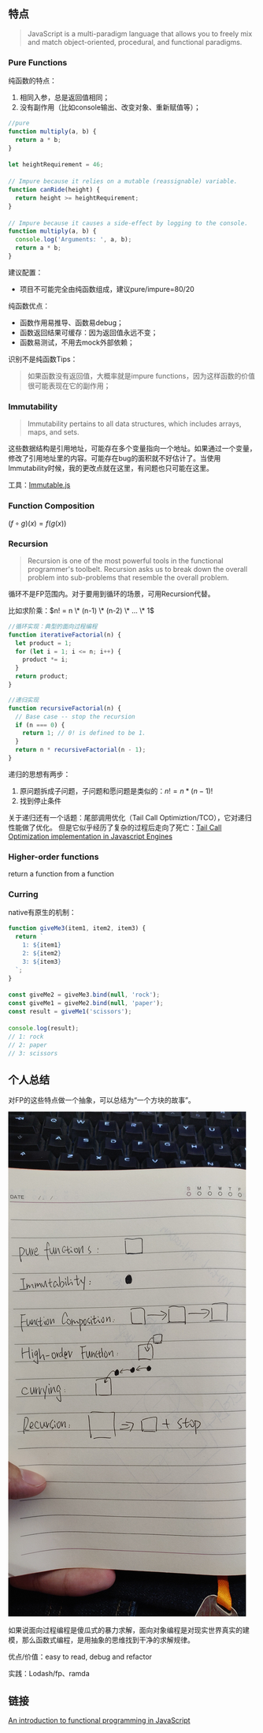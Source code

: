 

## 特点

> JavaScript is a multi-paradigm language that allows you to freely mix  and match object-oriented, procedural, and functional paradigms. 



### Pure Functions

纯函数的特点：

1. 相同入参，总是返回值相同；
2. 没有副作用（比如console输出、改变对象、重新赋值等）；

```javascript
//pure
function multiply(a, b) {
  return a * b;
}

let heightRequirement = 46;

// Impure because it relies on a mutable (reassignable) variable.
function canRide(height) {
  return height >= heightRequirement;
}

// Impure because it causes a side-effect by logging to the console.
function multiply(a, b) {
  console.log('Arguments: ', a, b);
  return a * b;
}
```



建议配置：

- 项目不可能完全由纯函数组成，建议pure/impure=80/20



纯函数优点：

- 函数作用易推导、函数易debug；
- 函数返回结果可缓存：因为返回值永远不变；
- 函数易测试，不用去mock外部依赖；



识别不是纯函数Tips：

> 如果函数没有返回值，大概率就是impure functions，因为这样函数的价值很可能表现在它的副作用；



### Immutability

> Immutability pertains to all data structures, which includes arrays, maps, and sets. 

这些数据结构是引用地址，可能存在多个变量指向一个地址。如果通过一个变量，修改了引用地址里的内容。可能存在bug的面积就不好估计了。当使用Immutability时候，我的更改点就在这里，有问题也只可能在这里。



工具：[Immutable.js](https://immutable-js.github.io/immutable-js/)



### Function Composition

$(f ∘ g)(x) = f(g(x))$ 



### Recursion

> Recursion is one of the most powerful tools in the functional  programmer's toolbelt. Recursion asks us to break down the overall  problem into sub-problems that resemble the overall problem.



循环不是FP范围内。对于要用到循环的场景，可用Recursion代替。

比如求阶乘：$n! = n \* (n-1) \* (n-2) \* ... \* 1$

```javascript
//循环实现：典型的面向过程编程
function iterativeFactorial(n) {
  let product = 1;
  for (let i = 1; i <= n; i++) {
    product *= i;
  }
  return product;
}
```

```javascript
//递归实现
function recursiveFactorial(n) {
  // Base case -- stop the recursion
  if (n === 0) {
    return 1; // 0! is defined to be 1.
  }
  return n * recursiveFactorial(n - 1);
}
```



递归的思想有两步：

1. 原问题拆成子问题，子问题和愿问题是类似的：$n! = n * (n-1)!$
2. 找到停止条件



关于递归还有一个话题：尾部调用优化（Tail Call Optimiztion/TCO），它对递归性能做了优化。
但是它似乎经历了复杂的过程后走向了死亡：[Tail Call Optimization implementation in Javascript Engines](https://stackoverflow.com/questions/54719548/tail-call-optimization-implementation-in-javascript-engines)


### Higher-order functions

 return a function from a function



### Curring

native有原生的机制：

```javascript
function giveMe3(item1, item2, item3) {
  return `
    1: ${item1}
    2: ${item2}
    3: ${item3}
  `;
}

const giveMe2 = giveMe3.bind(null, 'rock');
const giveMe1 = giveMe2.bind(null, 'paper');
const result = giveMe1('scissors');

console.log(result);
// 1: rock
// 2: paper
// 3: scissors
```



## 个人总结

对FP的这些特点做一个抽象，可以总结为“一个方块的故事”。

![](/assets/FP抽象.jpeg)

如果说面向过程编程是傻瓜式的暴力求解，面向对象编程是对现实世界真实的建模，那么函数式编程，是用抽象的思维找到干净的求解规律。



优点/价值：easy to read, debug and refactor

实践：Lodash/fp、ramda



## 链接

[An introduction to functional programming in JavaScript](https://opensource.com/article/17/6/functional-javascript)


